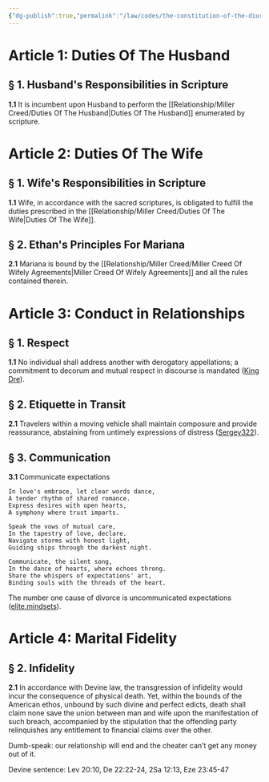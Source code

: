 ```yaml
---
{"dg-publish":true,"permalink":"/law/codes/the-constitution-of-the-diurnal-conduct-of-individual-persons/title-2-relationship-dynamics/","created":"Nov 13, 2023, 11:12 PM"}
---
```



# Article 1: Duties Of The Husband

## § 1. Husband's Responsibilities in Scripture

**1.1** It is incumbent upon Husband to perform the [[Relationship/Miller Creed/Duties Of The Husband\|Duties Of The Husband]] enumerated by scripture. 

# Article 2: Duties Of The Wife

## § 1. Wife's Responsibilities in Scripture

**1.1** Wife, in accordance with the sacred scriptures, is obligated to fulfill the duties prescribed in the [[Relationship/Miller Creed/Duties Of The Wife\|Duties Of The Wife]].

## § 2. Ethan's Principles For Mariana

**2.1** Mariana is bound by the [[Relationship/Miller Creed/Miller Creed Of Wifely Agreements\|Miller Creed Of Wifely Agreements]] and all the rules contained therein.

# Article 3: Conduct in Relationships

## § 1. Respect

**1.1** No individual shall address another with derogatory appellations; a commitment to decorum and mutual respect in discourse is mandated ([King Dre](https://www.facebook.com/reel/1840228819706528?fs=e&s=TIeQ9V&mibextid=3uyXbM)).

## § 2. Etiquette in Transit

**2.1** Travelers within a moving vehicle shall maintain composure and provide reassurance, abstaining from untimely expressions of distress ([Sergey322](https://youtube.com/shorts/-m2-_EpifCU?si=3TAPvIt2IFu1q0kJ)).

## § 3. Communication

**3.1** Communicate expectations

```poetry
In love's embrace, let clear words dance,
A tender rhythm of shared romance.
Express desires with open hearts,
A symphony where trust imparts.

Speak the vows of mutual care,
In the tapestry of love, declare.
Navigate storms with honest light, 
Guiding ships through the darkest night.

Communicate, the silent song,
In the dance of hearts, where echoes throng. 
Share the whispers of expectations' art,
Binding souls with the threads of the heart.
```

The number one cause of divorce is uncommunicated expectations ([elite.mindsets](https://www.facebook.com/reel/919667809012790)).

# Article 4: Marital Fidelity

## § 2. Infidelity

**2.1** In accordance with Devine law, the transgression of infidelity would incur the consequence of physical death. Yet, within the bounds of the American ethos, unbound by such divine and perfect edicts, death shall claim none save the union between man and wife upon the manifestation of such breach, accompanied by the stipulation that the offending party relinquishes any entitlement to financial claims over the other.

Dumb-speak: our relationship will end and the cheater can’t get any money out of it.

Devine sentence: Lev 20:10, De 22:22-24, 2Sa 12:13, Eze 23:45-47